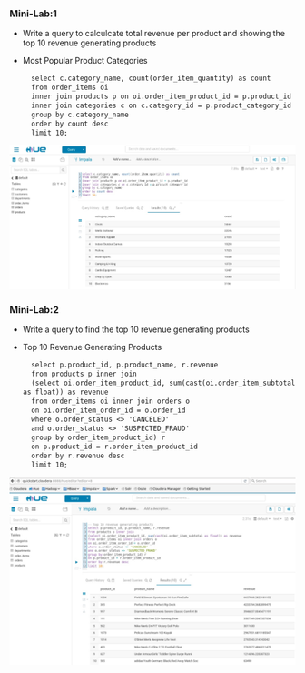 ### Mini-Lab:1

* Write a query to calculcate total revenue per product and showing the top 10 revenue generating products

* Most Popular Product Categories

		select c.category_name, count(order_item_quantity) as count
		from order_items oi
		inner join products p on oi.order_item_product_id = p.product_id
		inner join categories c on c.category_id = p.product_category_id
		group by c.category_name
		order by count desc
		limit 10;
		
![Hive Mini Lab Solution 1](../images/hive/hive-minilab1.jpg)

### Mini-Lab:2
* Write a query to find the top 10 revenue generating products

* Top 10 Revenue Generating Products

		select p.product_id, p.product_name, r.revenue
		from products p inner join
		(select oi.order_item_product_id, sum(cast(oi.order_item_subtotal as float)) as revenue
		from order_items oi inner join orders o
		on oi.order_item_order_id = o.order_id
		where o.order_status <> 'CANCELED'
		and o.order_status <> 'SUSPECTED_FRAUD'
		group by order_item_product_id) r
		on p.product_id = r.order_item_product_id
		order by r.revenue desc
		limit 10;
		
![Hive Mini Lab Solution 2](../images/hive/hive-minilab2.jpg)
